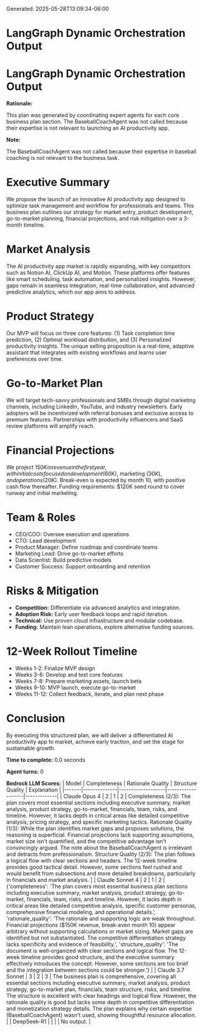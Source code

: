 Generated: 2025-05-28T13:09:34-06:00
# LangGraph Dynamic Orchestration Output

# LangGraph Dynamic Orchestration Output


**Rationale:**

This plan was generated by coordinating expert agents for each core business plan section. The BaseballCoachAgent was not called because their expertise is not relevant to launching an AI productivity app.


**Note:**

The BaseballCoachAgent was not called because their expertise in baseball coaching is not relevant to the business task.


# Executive Summary

We propose the launch of an innovative AI productivity app designed to optimize task management and workflow for professionals and teams. This business plan outlines our strategy for market entry, product development, go-to-market planning, financial projections, and risk mitigation over a 3-month timeline.

# Market Analysis

The AI productivity app market is rapidly expanding, with key competitors such as Notion AI, ClickUp AI, and Motion. These platforms offer features like smart scheduling, task automation, and personalized insights. However, gaps remain in seamless integration, real-time collaboration, and advanced predictive analytics, which our app aims to address.

# Product Strategy

Our MVP will focus on three core features: (1) Task completion time prediction, (2) Optimal workload distribution, and (3) Personalized productivity insights. The unique selling proposition is a real-time, adaptive assistant that integrates with existing workflows and learns user preferences over time.

# Go-to-Market Plan

We will target tech-savvy professionals and SMBs through digital marketing channels, including LinkedIn, YouTube, and industry newsletters. Early adopters will be incentivized with referral bonuses and exclusive access to premium features. Partnerships with productivity influencers and SaaS review platforms will amplify reach.

# Financial Projections

We project $150K in revenue in the first year, with initial costs focused on development ($60K), marketing ($30K), and operations ($20K). Break-even is expected by month 10, with positive cash flow thereafter. Funding requirements: $120K seed round to cover runway and initial marketing.

# Team & Roles

- CEO/COO: Oversee execution and operations
- CTO: Lead development
- Product Manager: Define roadmap and coordinate teams
- Marketing Lead: Drive go-to-market efforts
- Data Scientist: Build predictive models
- Customer Success: Support onboarding and retention


# Risks & Mitigation

- **Competition:** Differentiate via advanced analytics and integration.
- **Adoption Risk:** Early user feedback loops and rapid iteration.
- **Technical:** Use proven cloud infrastructure and modular codebase.
- **Funding:** Maintain lean operations, explore alternative funding sources.

# 12-Week Rollout Timeline

- Weeks 1-2: Finalize MVP design
- Weeks 3-6: Develop and test core features
- Weeks 7-8: Prepare marketing assets, launch beta
- Weeks 9-10: MVP launch, execute go-to-market
- Weeks 11-12: Collect feedback, iterate, and plan next phase


# Conclusion

By executing this structured plan, we will deliver a differentiated AI productivity app to market, achieve early traction, and set the stage for sustainable growth.

**Time to complete:** 0.0 seconds

**Agent turns:** 0

**Bedrock LLM Scores:**
| Model | Completeness | Rationale Quality | Structure Quality | Explanation |
|-------|--------------|-------------------|-------------------|-------------|
| Claude Opus 4 | 2 | 1 | 2 | Completeness (2/3): The plan covers most essential sections including executive summary, market analysis, product strategy, go-to-market, financials, team, risks, and timeline. However, it lacks depth in critical areas like detailed competitive analysis, pricing strategy, and specific marketing tactics. Rationale Quality (1/3): While the plan identifies market gaps and proposes solutions, the reasoning is superficial. Financial projections lack supporting assumptions, market size isn't quantified, and the competitive advantage isn't convincingly argued. The note about the BaseballCoachAgent is irrelevant and detracts from professionalism. Structure Quality (2/3): The plan follows a logical flow with clear sections and headers. The 12-week timeline provides good tactical detail. However, some sections feel rushed and would benefit from subsections and more detailed breakdowns, particularly in financials and market analysis. |
| Claude Sonnet 4 | 2 | 1 | 2 | {'completeness': 'The plan covers most essential business plan sections including executive summary, market analysis, product strategy, go-to-market, financials, team, risks, and timeline. However, it lacks depth in critical areas like detailed competitive analysis, specific customer personas, comprehensive financial modeling, and operational details.', 'rationale_quality': 'The rationale and supporting logic are weak throughout. Financial projections ($150K revenue, break-even month 10) appear arbitrary without supporting calculations or market sizing. Market gaps are identified but not substantiated. The competitive differentiation strategy lacks specificity and evidence of feasibility.', 'structure_quality': 'The document is well-organized with clear sections and logical flow. The 12-week timeline provides good structure, and the executive summary effectively introduces the concept. However, some sections are too brief and the integration between sections could be stronger.'} |
| Claude 3.7 Sonnet | 3 | 2 | 3 | The business plan is comprehensive, covering all essential sections including executive summary, market analysis, product strategy, go-to-market plan, financials, team structure, risks, and timeline. The structure is excellent with clear headings and logical flow. However, the rationale quality is good but lacks some depth in competitive differentiation and monetization strategy details. The plan explains why certain expertise (BaseballCoachAgent) wasn't used, showing thoughtful resource allocation. |
| DeepSeek-R1 |  |  |  | No output. |


